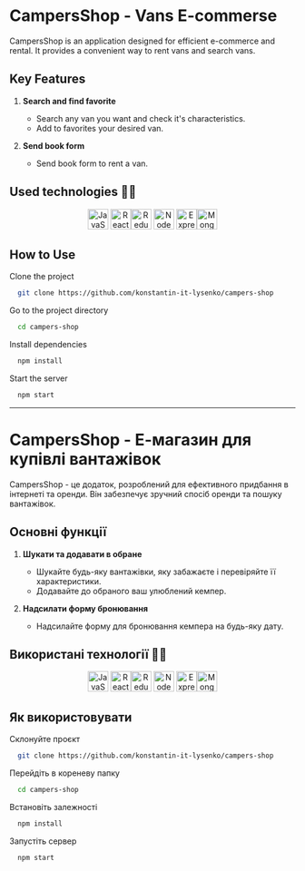 # CampersShop - Vans E-commerse

CampersShop is an application designed for efficient e-commerce and rental. It
provides a convenient way to rent vans and search vans.

## Key Features

1. **Search and find favorite**

   - Search any van you want and check it's characteristics.
   - Add to favorites your desired van.

2. **Send book form**

   - Send book form to rent a van.

## Used technologies 💪🏻

<p align="center" >
<a href="https://developer.mozilla.org/en-US/docs/Web/JavaScript" target="_blank" rel="noreferrer"><img src="https://raw.githubusercontent.com/danielcranney/readme-generator/main/public/icons/skills/javascript-colored.svg" width="36" height="36" alt="JavaScript" /></a>
<a href="https://reactjs.org/" target="_blank" rel="noreferrer"><img src="https://raw.githubusercontent.com/danielcranney/readme-generator/main/public/icons/skills/react-colored.svg" width="36" height="36" alt="React" /></a><a href="https://redux.js.org/" target="_blank" rel="noreferrer"><img src="https://raw.githubusercontent.com/danielcranney/readme-generator/main/public/icons/skills/redux-colored.svg" width="36" height="36" alt="Redux" /></a>
<a href="https://nodejs.org/en/" target="_blank" rel="noreferrer"><img src="https://raw.githubusercontent.com/danielcranney/readme-generator/main/public/icons/skills/nodejs-colored.svg" width="36" height="36" alt="NodeJS" /></a>
<a href="https://expressjs.com/" target="_blank" rel="noreferrer"><img src="https://raw.githubusercontent.com/danielcranney/readme-generator/main/public/icons/skills/express-colored.svg" width="36" height="36" alt="Express" /></a><a href="https://www.mongodb.com/" target="_blank" rel="noreferrer"><img src="https://raw.githubusercontent.com/danielcranney/readme-generator/main/public/icons/skills/mongodb-colored.svg" width="36" height="36" alt="MongoDB" /></a>
</p>

## How to Use

Clone the project

```bash
  git clone https://github.com/konstantin-it-lysenko/campers-shop
```

Go to the project directory

```bash
  cd campers-shop
```

Install dependencies

```bash
  npm install
```

Start the server

```bash
  npm start
```

---

# CampersShop - Е-магазин для купівлі вантажівок

CampersShop - це додаток, розроблений для ефективного придбання в інтернеті та
оренди. Він забезпечує зручний спосіб оренди та пошуку вантажівок.

## Основні функції

1. **Шукати та додавати в обране**

   - Шукайте будь-яку вантажівки, яку забажаєте і перевіряйте її характеристики.
   - Додавайте до обраного ваш улюблений кемпер.

2. **Надсилати форму бронювання**

   - Надсилайте форму для бронювання кемпера на будь-яку дату.

## Використані технології 💪🏻

<p align="center" >
<a href="https://developer.mozilla.org/en-US/docs/Web/JavaScript" target="_blank" rel="noreferrer"><img src="https://raw.githubusercontent.com/danielcranney/readme-generator/main/public/icons/skills/javascript-colored.svg" width="36" height="36" alt="JavaScript" /></a>
<a href="https://reactjs.org/" target="_blank" rel="noreferrer"><img src="https://raw.githubusercontent.com/danielcranney/readme-generator/main/public/icons/skills/react-colored.svg" width="36" height="36" alt="React" /></a><a href="https://redux.js.org/" target="_blank" rel="noreferrer"><img src="https://raw.githubusercontent.com/danielcranney/readme-generator/main/public/icons/skills/redux-colored.svg" width="36" height="36" alt="Redux" /></a>
<a href="https://nodejs.org/en/" target="_blank" rel="noreferrer"><img src="https://raw.githubusercontent.com/danielcranney/readme-generator/main/public/icons/skills/nodejs-colored.svg" width="36" height="36" alt="NodeJS" /></a>
<a href="https://expressjs.com/" target="_blank" rel="noreferrer"><img src="https://raw.githubusercontent.com/danielcranney/readme-generator/main/public/icons/skills/express-colored.svg" width="36" height="36" alt="Express" /></a><a href="https://www.mongodb.com/" target="_blank" rel="noreferrer"><img src="https://raw.githubusercontent.com/danielcranney/readme-generator/main/public/icons/skills/mongodb-colored.svg" width="36" height="36" alt="MongoDB" /></a>
</p>

## Як використовувати

Склонуйте проєкт

```bash
  git clone https://github.com/konstantin-it-lysenko/campers-shop
```

Перейдіть в кореневу папку

```bash
  cd campers-shop
```

Встановіть залежності

```bash
  npm install
```

Запустіть сервер

```bash
  npm start
```
